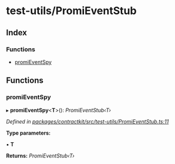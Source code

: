 # test-utils/PromiEventStub

## Index

### Functions

* [promiEventSpy](_test_utils_promieventstub_.md#promieventspy)

## Functions

### promiEventSpy

▸ **promiEventSpy**&lt;**T**&gt;\(\): _PromiEventStub‹T›_

_Defined in_ [_packages/contractkit/src/test-utils/PromiEventStub.ts:11_](https://github.com/celo-org/celo-monorepo/blob/master/packages/contractkit/src/test-utils/PromiEventStub.ts#L11)

**Type parameters:**

▪ **T**

**Returns:** _PromiEventStub‹T›_

